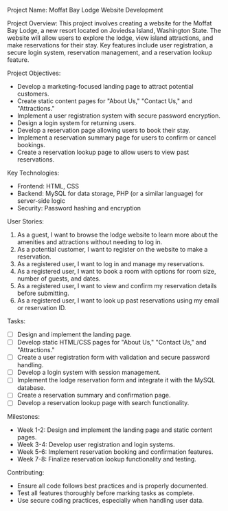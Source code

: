 Project Name: Moffat Bay Lodge Website Development

Project Overview:
This project involves creating a website for the Moffat Bay Lodge, a new resort located on Joviedsa Island, Washington State. The website will allow users to explore the lodge, view island attractions, and make reservations for their stay. Key features include user registration, a secure login system, reservation management, and a reservation lookup feature.

Project Objectives:
- Develop a marketing-focused landing page to attract potential customers.
- Create static content pages for "About Us," "Contact Us," and "Attractions."
- Implement a user registration system with secure password encryption.
- Design a login system for returning users.
- Develop a reservation page allowing users to book their stay.
- Implement a reservation summary page for users to confirm or cancel bookings.
- Create a reservation lookup page to allow users to view past reservations.

Key Technologies:
- Frontend: HTML, CSS
- Backend: MySQL for data storage, PHP (or a similar language) for server-side logic
- Security: Password hashing and encryption

User Stories:
1. As a guest, I want to browse the lodge website to learn more about the amenities and attractions without needing to log in.
2. As a potential customer, I want to register on the website to make a reservation.
3. As a registered user, I want to log in and manage my reservations.
4. As a registered user, I want to book a room with options for room size, number of guests, and dates.
5. As a registered user, I want to view and confirm my reservation details before submitting.
6. As a registered user, I want to look up past reservations using my email or reservation ID.

Tasks:
- [ ] Design and implement the landing page.
- [ ] Develop static HTML/CSS pages for "About Us," "Contact Us," and "Attractions."
- [ ] Create a user registration form with validation and secure password handling.
- [ ] Develop a login system with session management.
- [ ] Implement the lodge reservation form and integrate it with the MySQL database.
- [ ] Create a reservation summary and confirmation page.
- [ ] Develop a reservation lookup page with search functionality.

Milestones:
- Week 1-2: Design and implement the landing page and static content pages.
- Week 3-4: Develop user registration and login systems.
- Week 5-6: Implement reservation booking and confirmation features.
- Week 7-8: Finalize reservation lookup functionality and testing.

Contributing:
- Ensure all code follows best practices and is properly documented.
- Test all features thoroughly before marking tasks as complete.
- Use secure coding practices, especially when handling user data.